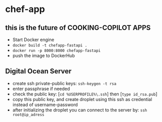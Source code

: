 # chef-app
this is the future of COOKING-COPILOT APPS
--------------------
- Start Docker engine
- `docker build -t chefapp-fastapi .`
- `docker run -p 8000:8000 chefapp-fastapi` 
- push the image to DockerHub

Digital Ocean Server
----
- create ssh private-public keys: `ssh-keygen -t rsa`
- enter passphrase if needed
- check the public key: 
    [`cd %USERPROFILE%\.ssh`] then [`type id_rsa.pub`]
- copy this public key, and create droplet using this ssh as credential instead of username-password
- after initializing the droplet you can connect to the server by: `ssh root@ip_adress`
